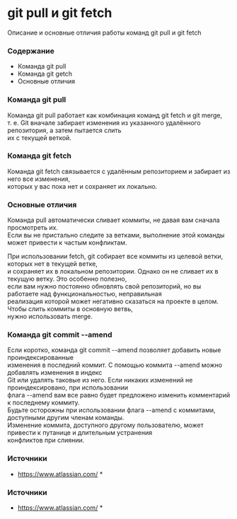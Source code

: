 # git pull и git fetch
Oписание и основные отличия работы команд git pull и git fetch

### Содержание
- Команда git pull
- Команда git getch
- Основные отличия

### Команда git pull

Команда git pull работает как комбинация команд git fetch и git merge, \
т. е. Git вначале забирает изменения из указанного удалённого репозитория, а затем пытается слить\
их с текущей веткой.

### Команда git fetch

Команда git fetch связывается с удалённым репозиторием и забирает из него все изменения, \
которых у вас пока нет и сохраняет их локально.

### Основные отличия

Команда pull автоматически сливает коммиты, не давая вам сначала просмотреть их. \
Если вы не пристально следите за ветками, выполнение этой команды может привести к частым конфликтам.

При использовании fetch, git собирает все коммиты из целевой ветки, которых нет в текущей ветке, \
и сохраняет их в локальном репозитории. Однако он не сливает их в текущую ветку. Это особенно полезно,\
если вам нужно  постоянно обновлять свой репозиторий, но вы работаете над функциональностью, неправильная\
реализация которой может  негативно сказаться на проекте в целом. Чтобы слить коммиты в основную ветвь,\
нужно использовать merge.

### Команда git commit --amend
Если коротко, команда git commit --amend позволяет добавить новые проиндексированные\
изменения в последний коммит. С помощью коммита --amend можно добавлять изменения в индекс\
Git или удалять таковые из него.  Если никаких изменений не проиндексировано, при использовании\
флага --amend вам все равно будет предложено изменить  комментарий к последнему коммиту.\
Будьте осторожны при использовании флага --amend с коммитами, доступными другим членам команды.\
Изменение коммита, доступного другому пользователю, может привести к путанице и длительным устранения\
конфликтов при слиянии.

### Источники
* https://www.atlassian.com/ *

### Источники
* https://www.atlassian.com/ *
